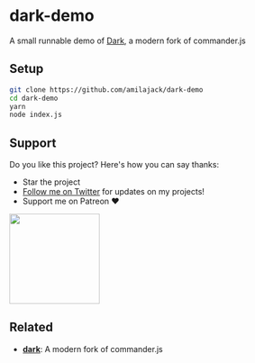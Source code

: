 # dark-demo

A small runnable demo of [Dark](https://github.com/amilajack/dark), a modern fork of commander.js

## Setup

```bash
git clone https://github.com/amilajack/dark-demo
cd dark-demo
yarn
node index.js
```

## Support

Do you like this project? Here's how you can say thanks:

* Star the project
* [Follow me on Twitter](https://twitter.com/amilajack) for updates on my projects!
* Support me on Patreon ❤️

<p>
  <a href="https://www.patreon.com/amilajack">
    <img src="https://c5.patreon.com/external/logo/become_a_patron_button@2x.png" width="160">
  </a>
</p>

## Related

* [**dark**](https://github.com/amilajack/dark/): A modern fork of commander.js
